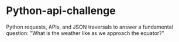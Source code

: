 # Python-api-challenge
 Python requests, APIs, and JSON traversals to answer a fundamental question: "What is the weather like as we approach the equator?"
